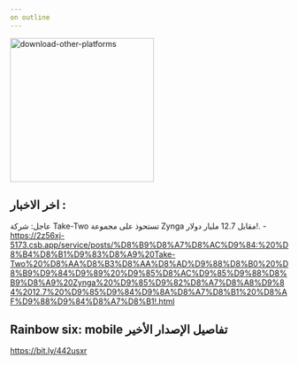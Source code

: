 ```yaml
---
on outline
---
```

<img width="260" alt="download-other-platforms" src="https://github.com/adham-ta/docs3/assets/69330652/9ed1a7c3-e753-4118-8400-2ac5b00ae965">

## اخر الاخبار :
عاجل: شركة Take-Two تستحوذ على مجموعة Zynga مقابل 12.7 مليار دولار!. - https://2z56xj-5173.csb.app/service/posts/%D8%B9%D8%A7%D8%AC%D9%84:%20%D8%B4%D8%B1%D9%83%D8%A9%20Take-Two%20%D8%AA%D8%B3%D8%AA%D8%AD%D9%88%D8%B0%20%D8%B9%D9%84%D9%89%20%D9%85%D8%AC%D9%85%D9%88%D8%B9%D8%A9%20Zynga%20%D9%85%D9%82%D8%A7%D8%A8%D9%84%2012.7%20%D9%85%D9%84%D9%8A%D8%A7%D8%B1%20%D8%AF%D9%88%D9%84%D8%A7%D8%B1!.html

## Rainbow six: mobile تفاصيل الإصدار الأخير
https://bit.ly/442usxr

<script setup>
import { ref } from 'vue'
const count = ref(0)
</script>

<template>
  <button @click="count++">Count is: {{ countss }}</button>
</template>

<style scoped>
button {
  font-weight: bold;
}
</style>
